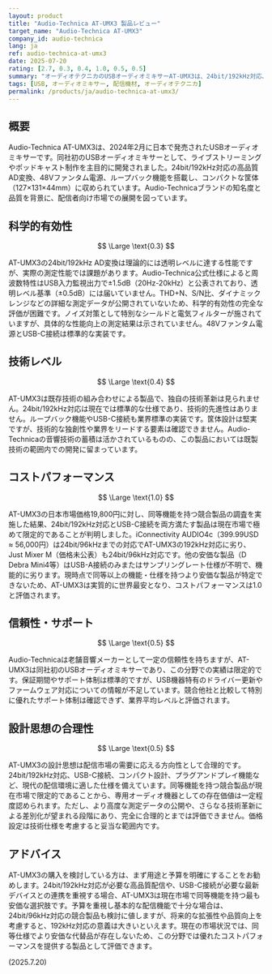 ```yaml
---
layout: product
title: "Audio-Technica AT-UMX3 製品レビュー"
target_name: "Audio-Technica AT-UMX3"
company_id: audio-technica
lang: ja
ref: audio-technica-at-umx3
date: 2025-07-20
rating: [2.7, 0.3, 0.4, 1.0, 0.5, 0.5]
summary: "オーディオテクニカのUSBオーディオミキサーAT-UMX3は、24bit/192kHz対応、USB-C接続のストリーミング向け製品。市場に同等機能を持つより安価な製品が存在せず、世界クラスの低価格で優れたコストパフォーマンスを実現。"
tags: [USB, オーディオミキサー, 配信機材, オーディオテクニカ]
permalink: /products/ja/audio-technica-at-umx3/
---
```


## 概要

Audio-Technica AT-UMX3は、2024年2月に日本で発売されたUSBオーディオミキサーです。同社初のUSBオーディオミキサーとして、ライブストリーミングやポッドキャスト制作を主目的に開発されました。24bit/192kHz対応の高品質AD変換、48Vファンタム電源、ループバック機能を搭載し、コンパクトな筐体（127×131×44mm）に収められています。Audio-Technicaブランドの知名度と品質を背景に、配信者向け市場での展開を図っています。

## 科学的有効性

$$ \Large \text{0.3} $$

AT-UMX3の24bit/192kHz AD変換は理論的には透明レベルに達する性能ですが、実際の測定性能では課題があります。Audio-Technica公式仕様によると周波数特性はUSB入力監視出力で±1.5dB（20Hz-20kHz）と公表されており、透明レベル基準（±0.5dB）には届いていません。THD+N、S/N比、ダイナミックレンジなどの詳細な測定データが公開されていないため、科学的有効性の完全な評価が困難です。ノイズ対策として特別なシールドと電気フィルターが施されていますが、具体的な性能向上の測定結果は示されていません。48Vファンタム電源とUSB-C接続は標準的な実装です。

## 技術レベル

$$ \Large \text{0.4} $$

AT-UMX3は既存技術の組み合わせによる製品で、独自の技術革新は見られません。24bit/192kHz対応は現在では標準的な仕様であり、技術的先進性はありません。ループバック機能やUSB-C接続も業界標準の実装です。筐体設計は堅実ですが、技術的な独創性や業界をリードする要素は確認できません。Audio-Technicaの音響技術の蓄積は活かされているものの、この製品においては既製技術の範囲内での開発に留まっています。

## コストパフォーマンス

$$ \Large \text{1.0} $$

AT-UMX3の日本市場価格19,800円に対し、同等機能を持つ競合製品の調査を実施した結果、24bit/192kHz対応とUSB-C接続を両方満たす製品は現在市場で極めて限定的であることが判明しました。iConnectivity AUDIO4c（399.99USD ≈ 56,000円）は24bit/96kHzまでの対応でAT-UMX3の192kHz対応に劣り、Just Mixer M（価格未公表）も24bit/96kHz対応です。他の安価な製品（D Debra Mini4等）はUSB-A接続のみまたはサンプリングレート仕様が不明で、機能的に劣ります。現時点で同等以上の機能・仕様を持つより安価な製品が特定できないため、AT-UMX3は実質的に世界最安となり、コストパフォーマンスは1.0と評価されます。

## 信頼性・サポート

$$ \Large \text{0.5} $$

Audio-Technicaは老舗音響メーカーとして一定の信頼性を持ちますが、AT-UMX3は同社初のUSBオーディオミキサーであり、この分野での実績は限定的です。保証期間やサポート体制は標準的ですが、USB機器特有のドライバー更新やファームウェア対応についての情報が不足しています。競合他社と比較して特別に優れたサポート体制は確認できず、業界平均レベルと評価されます。

## 設計思想の合理性

$$ \Large \text{0.5} $$

AT-UMX3の設計思想は配信市場の需要に応える方向性として合理的です。24bit/192kHz対応、USB-C接続、コンパクト設計、プラグアンドプレイ機能など、現代の配信環境に適した仕様を備えています。同等機能を持つ競合製品が現在市場で限定的であることから、専用オーディオ機器としての存在価値は一定程度認められます。ただし、より高度な測定データの公開や、さらなる技術革新による差別化が望まれる段階にあり、完全に合理的とまでは評価できません。価格設定は技術仕様を考慮すると妥当な範囲内です。

## アドバイス

AT-UMX3の購入を検討している方は、まず用途と予算を明確にすることをお勧めします。24bit/192kHz対応が必要な高品質配信や、USB-C接続が必要な最新デバイスとの連携を重視する場合、AT-UMX3は現在市場で同等機能を持つ最も安価な選択肢です。予算を重視し基本的な配信機能で十分な場合は、24bit/96kHz対応の競合製品も検討に値しますが、将来的な拡張性や品質向上を考慮すると、192kHz対応の意義は大きいといえます。現在の市場状況では、同等仕様でより安価な代替品が存在しないため、この分野では優れたコストパフォーマンスを提供する製品として評価できます。

(2025.7.20) 